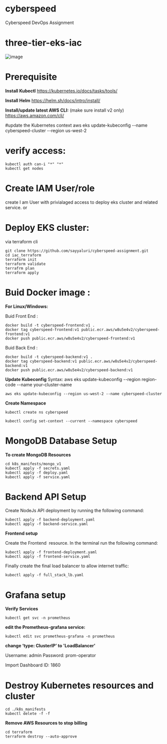# cyberspeed
Cyberspeed DevOps Assignment 

# three-tier-eks-iac
![image](https://github.com/sayyaluri/cyberspeed-assignment/assets/32944930/e4fcc461-054e-43cd-851a-95f2dc8e4d24)


# Prerequisite 

**Install Kubectl**
https://kubernetes.io/docs/tasks/tools/

**Install Helm**
https://helm.sh/docs/intro/install/

**Install/update latest AWS CLI:** (make sure install v2 only)
https://aws.amazon.com/cli/


#update the Kubernetes context
aws eks update-kubeconfig --name cyberspeed-cluster --region us-west-2

# verify access:
```
kubectl auth can-i "*" "*"
kubectl get nodes
```

# Create IAM User/role 
create I am User with privialaged access to deploy eks cluster and related service. or

# Deploy EKS cluster:
via terraform cli

 ```
 git clone https://github.com/sayyaluri/cyberspeed-assignment.git
 cd iac_terraform
 terraform init
 terraform validate
 terrafrm plan
 terraform apply
 ```

# Buid Docker image :
**For Linux/Windows:**

Buid Front End :

```
docker build -t cyberspeed-frontend:v1 . 
docker tag cyberspeed-frontend:v1 public.ecr.aws/w8u5e4v2/cyberspeed-frontend:v1
docker push public.ecr.aws/w8u5e4v2/cyberspeed-frontend:v1
```


Buid Back End :

```
docker build -t cyberspeed-backend:v1 . 
docker tag cyberspeed-backend:v1 public.ecr.aws/w8u5e4v2/cyberspeed-backend:v1
docker push public.ecr.aws/w8u5e4v2/cyberspeed-backend:v1
```

**Update Kubeconfig**
Syntax: aws eks update-kubeconfig --region region-code --name your-cluster-name
```
aws eks update-kubeconfig --region us-west-2 --name cyberspeed-cluster
```


**Create Namespace**
```
kubectl create ns cyberspeed

kubectl config set-context --current --namespace cyberspeed
```

# MongoDB Database Setup

**To create MongoDB Resources**
```
cd k8s_manifests/mongo_v1
kubectl apply -f secrets.yaml
kubectl apply -f deploy.yaml
kubectl apply -f service.yaml
```

# Backend API Setup

Create NodeJs API deployment by running the following command:
```
kubectl apply -f backend-deployment.yaml
kubectl apply -f backend-service.yaml
```

**Frontend setup**

Create the Frontend  resource. In the terminal run the following command:
```
kubectl apply -f frontend-deployment.yaml
kubectl apply -f frontend-service.yaml
```

Finally create the final load balancer to allow internet traffic:
```
kubectl apply -f full_stack_lb.yaml
```


# Grafana setup 

**Verify Services**
```
kubectl get svc -n prometheus
```

**edit the Prometheus-grafana service:**
```
kubectl edit svc prometheus-grafana -n prometheus
```

**change ‘type: ClusterIP’ to 'LoadBalancer'**

Username: admin
Password: prom-operator


Import Dashboard ID: 1860


# Destroy Kubernetes resources and cluster
```
cd ./k8s_manifests
kubectl delete -f -f
```
**Remove AWS Resources to stop billing**
```
cd terraform
terraform destroy --auto-approve
```



